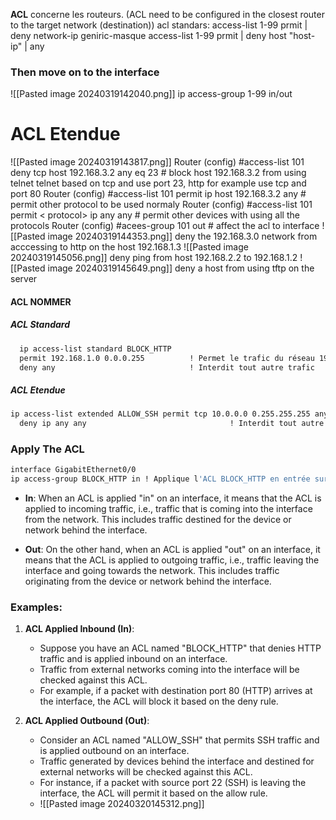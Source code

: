 **ACL** concerne les routeurs.
(ACL need to be configured in the closest router to the target network (destination))
acl standars:
access-list 1-99 prmit | deny network-ip geniric-masque
access-list 1-99 prmit | deny host "host-ip" | any
### Then move on to the interface
![[Pasted image 20240319142040.png]]
ip access-group 1-99 in/out

# ACL Etendue
![[Pasted image 20240319143817.png]]
Router (config) #access-list 101 deny tcp host 192.168.3.2 any eq 23 # block host 192.168.3.2 from using telnet telnet based on tcp and use port 23, http for example use tcp and port 80
Router (config) #access-list 101 permit ip host 192.168.3.2 any # permit other protocol to be used normaly
Router (config) #access-list 101 permit < protocol> ip any any # permit other devices with using all the protocols
Router (config) #acees-group 101 out # affect the acl to interface
![[Pasted image 20240319144353.png]]
deny the 192.168.3.0 network from acccessing to http on the host 192.168.1.3
![[Pasted image 20240319145056.png]] 
deny ping from host 192.168.2.2 to 192.168.1.2
![[Pasted image 20240319145649.png]]
deny a host from using tftp on the server

#### ACL NOMMER
##### ACL Standard
```bash 
  ip access-list standard BLOCK_HTTP
  permit 192.168.1.0 0.0.0.255          ! Permet le trafic du réseau 192.168.1.0/24
  deny any                              ! Interdit tout autre trafic
```
##### ACL Etendue
```bash
ip access-list extended ALLOW_SSH permit tcp 10.0.0.0 0.255.255.255 any eq 22    #Permet le trafic SSH depuis le réseau 10.0.0.0/8
  deny ip any any                                ! Interdit tout autre trafic

```
### Apply The ACL
```bash
interface GigabitEthernet0/0
ip access-group BLOCK_HTTP in ! Applique l'ACL BLOCK_HTTP en entrée sur l'interface

```
- **In**: When an ACL is applied "in" on an interface, it means that the ACL is applied to incoming traffic, i.e., traffic that is coming into the interface from the network. This includes traffic destined for the device or network behind the interface.
    
- **Out**: On the other hand, when an ACL is applied "out" on an interface, it means that the ACL is applied to outgoing traffic, i.e., traffic leaving the interface and going towards the network. This includes traffic originating from the device or network behind the interface.
### Examples:

1. **ACL Applied Inbound (In)**:
    
    - Suppose you have an ACL named "BLOCK_HTTP" that denies HTTP traffic and is applied inbound on an interface.
    - Traffic from external networks coming into the interface will be checked against this ACL.
    - For example, if a packet with destination port 80 (HTTP) arrives at the interface, the ACL will block it based on the deny rule.
2. **ACL Applied Outbound (Out)**:
    
    - Consider an ACL named "ALLOW_SSH" that permits SSH traffic and is applied outbound on an interface.
    - Traffic generated by devices behind the interface and destined for external networks will be checked against this ACL.
    - For instance, if a packet with source port 22 (SSH) is leaving the interface, the ACL will permit it based on the allow rule.
	- ![[Pasted image 20240320145312.png]]